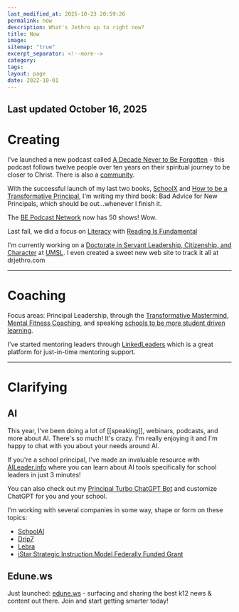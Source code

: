 ```yaml
---
last_modified_at: 2025-10-23 20:59:26
permalink: now
description: What's Jethro up to right now?
title: Now
image:
sitemap: "true"
excerpt_separator: <!--more-->
category:
tags:
layout: page
date: 2022-10-01
---
```

## Last updated October 16, 2025
# Creating


I've launched a new podcast called [A Decade Never to Be Forgotten](https://adecadenevertobeforgotten.com) - this podcast follows twelve people over ten years on their spiritual journey to be closer to Christ. There is also a [community][12].

With the successful launch of my last two books, [SchoolX][0] and [How to be a Transformative Principal][1], I'm writing my third book: Bad Advice for New Principals, which should be out...whenever I finish it. 

The [BE Podcast Network][2] now has 50 shows! Wow. 

Last fall, we did a focus on [Literacy](https://literacy.bepodcast.network) with [Reading Is Fundamental](https://rif.org)

I'm currently working on a [Doctorate in Servant Leadership, Citizenship, and Character](https://drjethro.com) at [UMSL](https://umsl.edu). I even created a sweet new web site to track it all at drjethro.com
- - - 
# Coaching

Focus areas: Principal Leadership, through the [Transformative Mastermind][4], [Mental Fitness Coaching][5], and speaking [schools to be more student driven learning][6]. 

I've started mentoring leaders through [LinkedLeaders](https://linkedleaders.com) which is a great platform for just-in-time mentoring support. 

- - -

# Clarifying

## AI
This year, I've been doing a lot of [[speaking]], webinars, podcasts, and more about AI. There's so much! It's crazy. I'm really enjoying it and I'm happy to chat with you about your needs around AI. 

If you're a school principal, I've made an invaluable resource with [AILeader.info][7] where you can learn about AI tools specifically for school leaders in just 3 minutes! 

You can also check out my [Principal Turbo ChatGPT Bot][8] and customize ChatGPT for you and your school.

I'm working with several companies in some way, shape or form on these topics: 
- [SchoolAI](https://schoolai.com)
- [Drip7](https://drip7.com)
- [Lebra](https://Lebrahq.com)
- [iStar Strategic Instruction Model Federally Funded Grant](https://sim.ku.edu/sim-reading-programs)

## Edune.ws
Just launched: [edune.ws][9] - surfacing and sharing the best k12 news & content out there. Join and start getting smarter today!


[0]: https://amzn.to/34j8fOT
[1]: https://amzn.to/3r1MD8O
[2]: https://bepodcast.network/
[3]: https://transformativeprincipal.org/summer-of-ai
[4]: http://jethrojones.com/mastermind
[5]: https://transformative-principal.ck.page/products/mental-fitness-coaching
[6]: http://jethrojones.com/speaking
[7]: https://aileader.info/
[8]: https://ruckusmakers.substack.com?utm_source=navbar&utm_medium=web&r=ac8cl
[9]: https://edune.ws
[10]: https://bepodcast.network
[11]: https://transformativeprincipal.transistor.fm/summer-of-ai
[12]: https://www.skool.com/a-decade-never-to-be-forgotten-4407/about
